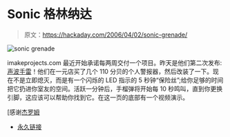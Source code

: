 # Sonic 格林纳达

> 原文：<https://hackaday.com/2006/04/02/sonic-grenade/>

![sonic grenade](img/b9f0c51d8d5a21a6660e54c62a7230f3.png)

imakeprojects.com 最近开始承诺每两周交付一个项目。昨天是他们第二次发布:[声波手雷](http://imakeprojects.com/projects/sonic-grenades/)！他们在一元店买了几个 110 分贝的个人警报器，然后改装了一下。现在不是立即熄灭，而是有一个闪烁的 LED 指示的 5 秒钟“保险丝”;给你足够的时间把它扔进你室友的空间。活跃一分钟后，手榴弹将开始每 10 秒鸣叫，直到你更换引脚，这应该可以帮助你找到它。在这一页的底部有一个视频演示。

[感谢[杰罗姆](http://robomaniac.solarbotics.net/)

*   [永久链接](http://imakeprojects.com/projects/sonic-grenades/)